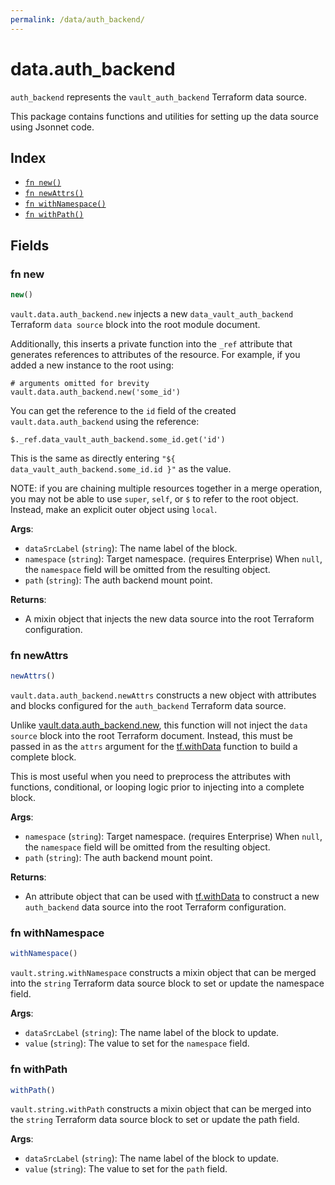 ```yaml
---
permalink: /data/auth_backend/
---
```


# data.auth_backend

`auth_backend` represents the `vault_auth_backend` Terraform data source.



This package contains functions and utilities for setting up the data source using Jsonnet code.


## Index

* [`fn new()`](#fn-new)
* [`fn newAttrs()`](#fn-newattrs)
* [`fn withNamespace()`](#fn-withnamespace)
* [`fn withPath()`](#fn-withpath)

## Fields

### fn new

```ts
new()
```


`vault.data.auth_backend.new` injects a new `data_vault_auth_backend` Terraform `data source`
block into the root module document.

Additionally, this inserts a private function into the `_ref` attribute that generates references to attributes of the
resource. For example, if you added a new instance to the root using:

    # arguments omitted for brevity
    vault.data.auth_backend.new('some_id')

You can get the reference to the `id` field of the created `vault.data.auth_backend` using the reference:

    $._ref.data_vault_auth_backend.some_id.get('id')

This is the same as directly entering `"${ data_vault_auth_backend.some_id.id }"` as the value.

NOTE: if you are chaining multiple resources together in a merge operation, you may not be able to use `super`, `self`,
or `$` to refer to the root object. Instead, make an explicit outer object using `local`.

**Args**:
  - `dataSrcLabel` (`string`): The name label of the block.
  - `namespace` (`string`): Target namespace. (requires Enterprise) When `null`, the `namespace` field will be omitted from the resulting object.
  - `path` (`string`): The auth backend mount point.

**Returns**:
- A mixin object that injects the new data source into the root Terraform configuration.


### fn newAttrs

```ts
newAttrs()
```


`vault.data.auth_backend.newAttrs` constructs a new object with attributes and blocks configured for the `auth_backend`
Terraform data source.

Unlike [vault.data.auth_backend.new](#fn-new), this function will not inject the `data source`
block into the root Terraform document. Instead, this must be passed in as the `attrs` argument for the
[tf.withData](https://github.com/tf-libsonnet/core/tree/main/docs#fn-withdata) function to build a complete block.

This is most useful when you need to preprocess the attributes with functions, conditional, or looping logic prior to
injecting into a complete block.

**Args**:
  - `namespace` (`string`): Target namespace. (requires Enterprise) When `null`, the `namespace` field will be omitted from the resulting object.
  - `path` (`string`): The auth backend mount point.

**Returns**:
  - An attribute object that can be used with [tf.withData](https://github.com/tf-libsonnet/core/tree/main/docs#fn-withdata) to construct a new `auth_backend` data source into the root Terraform configuration.


### fn withNamespace

```ts
withNamespace()
```

`vault.string.withNamespace` constructs a mixin object that can be merged into the `string`
Terraform data source block to set or update the namespace field.



**Args**:
  - `dataSrcLabel` (`string`): The name label of the block to update.
  - `value` (`string`): The value to set for the `namespace` field.


### fn withPath

```ts
withPath()
```

`vault.string.withPath` constructs a mixin object that can be merged into the `string`
Terraform data source block to set or update the path field.



**Args**:
  - `dataSrcLabel` (`string`): The name label of the block to update.
  - `value` (`string`): The value to set for the `path` field.
